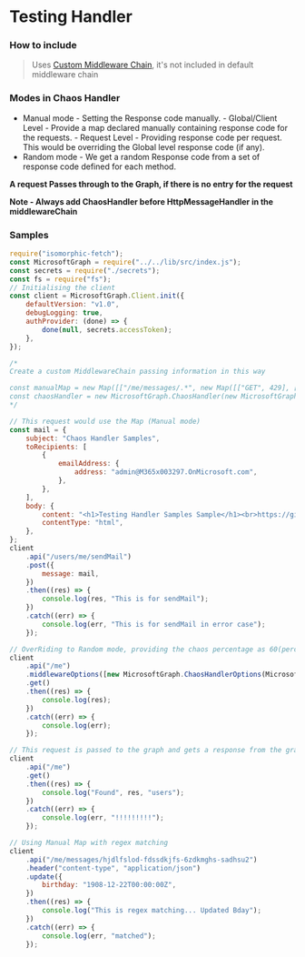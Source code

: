 # Testing Handler

### How to include

> Uses [Custom Middleware Chain](https://github.com/microsoftgraph/msgraph-sdk-javascript/blob/dev/docs/CustomMiddlewareChain.md), it's not included in default middleware chain

### Modes in Chaos Handler

-   Manual mode - Setting the Response code manually. - Global/Client Level - Provide a map declared manually containing response code for the requests. - Request Level - Providing response code per request. This would be overriding the Global level response code (if any).
-   Random mode - We get a random Response code from a set of response code defined for each method.

**A request Passes through to the Graph, if there is no entry for the request**

**Note - Always add ChaosHandler before HttpMessageHandler in the middlewareChain**

### Samples

```js
require("isomorphic-fetch");
const MicrosoftGraph = require("../../lib/src/index.js");
const secrets = require("./secrets");
const fs = require("fs");
// Initialising the client
const client = MicrosoftGraph.Client.init({
	defaultVersion: "v1.0",
	debugLogging: true,
	authProvider: (done) => {
		done(null, secrets.accessToken);
	},
});

/*
Create a custom MiddlewareChain passing information in this way

const manualMap = new Map([["/me/messages/.*", new Map([["GET", 429], ["PATCH", 429]])], ["/me", new Map([["POST", 502]])]]);
const chaosHandler = new MicrosoftGraph.ChaosHandler(new MicrosoftGraph.ChaosHandlerOptions(MicrosoftGraph.ChaosStrategy.MANUAL), manualMap);
*/

// This request would use the Map (Manual mode)
const mail = {
	subject: "Chaos Handler Samples",
	toRecipients: [
		{
			emailAddress: {
				address: "admin@M365x003297.OnMicrosoft.com",
			},
		},
	],
	body: {
		content: "<h1>Testing Handler Samples Sample</h1><br>https://github.com/microsoftgraph/msgraph-sdk-javascript",
		contentType: "html",
	},
};
client
	.api("/users/me/sendMail")
	.post({
		message: mail,
	})
	.then((res) => {
		console.log(res, "This is for sendMail");
	})
	.catch((err) => {
		console.log(err, "This is for sendMail in error case");
	});

// OverRiding to Random mode, providing the chaos percentage as 60(percentage times the error would be generated from handler)
client
	.api("/me")
	.middlewareOptions([new MicrosoftGraph.ChaosHandlerOptions(MicrosoftGraph.ChaosStrategy.RANDOM, "I generated the error", undefined, 60)])
	.get()
	.then((res) => {
		console.log(res);
	})
	.catch((err) => {
		console.log(err);
	});

// This request is passed to the graph and gets a response from the graph, as no entry for /me GET request in the Map
client
	.api("/me")
	.get()
	.then((res) => {
		console.log("Found", res, "users");
	})
	.catch((err) => {
		console.log(err, "!!!!!!!!!");
	});

// Using Manual Map with regex matching
client
	.api("/me/messages/hjdlfslod-fdssdkjfs-6zdkmghs-sadhsu2")
	.header("content-type", "application/json")
	.update({
		birthday: "1908-12-22T00:00:00Z",
	})
	.then((res) => {
		console.log("This is regex matching... Updated Bday");
	})
	.catch((err) => {
		console.log(err, "matched");
	});
```
